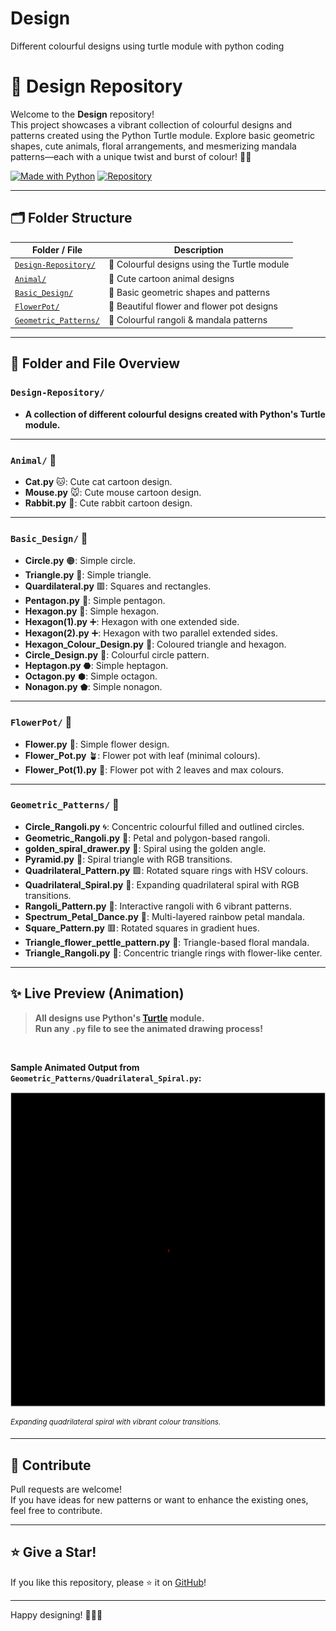 # Design
Different colourful designs using turtle module with python coding
# 🎨 Design Repository

Welcome to the **Design** repository!  
This project showcases a vibrant collection of colourful designs and patterns created using the Python Turtle module. Explore basic geometric shapes, cute animals, floral arrangements, and mesmerizing mandala patterns—each with a unique twist and burst of colour! 🌈✨

[![Made with Python](https://img.shields.io/badge/Made%20with-Python-blue?logo=python)](https://www.python.org/)
[![Repository](https://img.shields.io/badge/GitHub-Dhrumi45%2FDesign-181717?logo=github)](https://github.com/Dhrumi45/Design)

---

## 🗂️ Folder Structure

| Folder / File                | Description                                                    |
|------------------------------|----------------------------------------------------------------|
| [`Design-Repository/`](#design-repository) | 🎨 Colourful designs using the Turtle module                     |
| [`Animal/`](#animal)         | 🐾 Cute cartoon animal designs                                 |
| [`Basic_Design/`](#Basic_Design) | 📐 Basic geometric shapes and patterns                         |
| [`FlowerPot/`](#FlowerPot)   | 🌷 Beautiful flower and flower pot designs                     |
| [`Geometric_Patterns/`](#Geometric_Patterns) | 🎊 Colourful rangoli & mandala patterns                         |

---

## 📂 Folder and File Overview

### `Design-Repository/`
- **A collection of different colourful designs created with Python's Turtle module.**

---

### `Animal/` 🐾
- **Cat.py** 🐱: Cute cat cartoon design.
- **Mouse.py** 🐭: Cute mouse cartoon design.
- **Rabbit.py** 🐰: Cute rabbit cartoon design.

---

### `Basic_Design/` 📐
- **Circle.py** 🟠: Simple circle.
- **Triangle.py** 🔺: Simple triangle.
- **Quardilateral.py** 🟥: Squares and rectangles.
- **Pentagon.py** 🔵: Simple pentagon.
- **Hexagon.py** 🔶: Simple hexagon.
- **Hexagon(1).py** ➕: Hexagon with one extended side.
- **Hexagon(2).py** ➕: Hexagon with two parallel extended sides.
- **Hexagon_Colour_Design.py** 🌈: Coloured triangle and hexagon.
- **Circle_Design.py** 🌈: Colourful circle pattern.
- **Heptagon.py** ⬣: Simple heptagon.
- **Octagon.py** ⬢: Simple octagon.
- **Nonagon.py** ⬟: Simple nonagon.

---

### `FlowerPot/` 🌷
- **Flower.py** 🌼: Simple flower design.
- **Flower_Pot.py** 🪴: Flower pot with leaf (minimal colours).
- **Flower_Pot(1).py** 🌺: Flower pot with 2 leaves and max colours.

---

### `Geometric_Patterns/` 🎊
- **Circle_Rangoli.py** 🌀: Concentric colourful filled and outlined circles.
- **Geometric_Rangoli.py** 🎨: Petal and polygon-based rangoli.
- **golden_spiral_drawer.py** 🌈: Spiral using the golden angle.
- **Pyramid.py** 🔺: Spiral triangle with RGB transitions.
- **Quadrilateral_Pattern.py** 🟪: Rotated square rings with HSV colours.
- **Quadrilateral_Spiral.py** 🔲: Expanding quadrilateral spiral with RGB transitions.
- **Rangoli_Pattern.py** 💠: Interactive rangoli with 6 vibrant patterns.
- **Spectrum_Petal_Dance.py** 🌸: Multi-layered rainbow petal mandala.
- **Square_Pattern.py** 🟥: Rotated squares in gradient hues.
- **Triangle_flower_pettle_pattern.py** 🌼: Triangle-based floral mandala.
- **Triangle_Rangoli.py** 🔻: Concentric triangle rings with flower-like center.

---

## ✨ Live Preview (Animation)

> **All designs use Python's [Turtle](https://docs.python.org/3/library/turtle.html) module.  
> Run any `.py` file to see the animated drawing process!**

<br/>

**Sample Animated Output from `Geometric_Patterns/Quadrilateral_Spiral.py`:**

![Quadrilateral Spiral Animation](Geometric_Patterns/spiral_animation.gif)

<sup>_Expanding quadrilateral spiral with vibrant colour transitions._</sup>

---

## 🤗 Contribute

Pull requests are welcome!  
If you have ideas for new patterns or want to enhance the existing ones, feel free to contribute.

---

## ⭐️ Give a Star!

If you like this repository, please ⭐️ it on [GitHub](https://github.com/Dhrumi45/Design)!

---

Happy designing! 🎨🐢🌈

